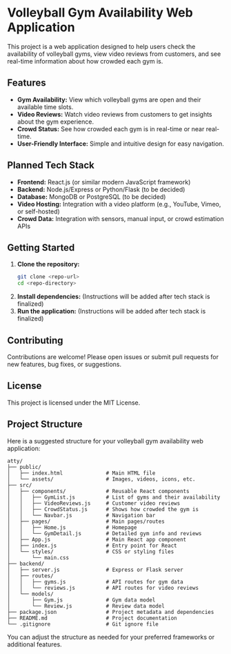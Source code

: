 # Volleyball Gym Availability Web Application

This project is a web application designed to help users check the availability of volleyball gyms, view video reviews from customers, and see real-time information about how crowded each gym is.

## Features

- **Gym Availability:** View which volleyball gyms are open and their available time slots.
- **Video Reviews:** Watch video reviews from customers to get insights about the gym experience.
- **Crowd Status:** See how crowded each gym is in real-time or near real-time.
- **User-Friendly Interface:** Simple and intuitive design for easy navigation.

## Planned Tech Stack

- **Frontend:** React.js (or similar modern JavaScript framework)
- **Backend:** Node.js/Express or Python/Flask (to be decided)
- **Database:** MongoDB or PostgreSQL (to be decided)
- **Video Hosting:** Integration with a video platform (e.g., YouTube, Vimeo, or self-hosted)
- **Crowd Data:** Integration with sensors, manual input, or crowd estimation APIs

## Getting Started

1. **Clone the repository:**
   ```bash
   git clone <repo-url>
   cd <repo-directory>
   ```
2. **Install dependencies:**
   (Instructions will be added after tech stack is finalized)
3. **Run the application:**
   (Instructions will be added after tech stack is finalized)

## Contributing

Contributions are welcome! Please open issues or submit pull requests for new features, bug fixes, or suggestions.

## License

This project is licensed under the MIT License.
  
## Project Structure

Here is a suggested structure for your volleyball gym availability web application:

```
atty/
├── public/
│   ├── index.html              # Main HTML file
│   └── assets/                 # Images, videos, icons, etc.
├── src/
│   ├── components/             # Reusable React components
│   │   ├── GymList.js          # List of gyms and their availability
│   │   ├── VideoReviews.js     # Customer video reviews
│   │   ├── CrowdStatus.js      # Shows how crowded the gym is
│   │   └── Navbar.js           # Navigation bar
│   ├── pages/                  # Main pages/routes
│   │   ├── Home.js             # Homepage
│   │   └── GymDetail.js        # Detailed gym info and reviews
│   ├── App.js                  # Main React app component
│   ├── index.js                # Entry point for React
│   └── styles/                 # CSS or styling files
│       └── main.css
├── backend/
│   ├── server.js               # Express or Flask server
│   ├── routes/
│   │   ├── gyms.js             # API routes for gym data
│   │   └── reviews.js          # API routes for video reviews
│   └── models/
│       ├── Gym.js              # Gym data model
│       └── Review.js           # Review data model
├── package.json                # Project metadata and dependencies
├── README.md                   # Project documentation
└── .gitignore                  # Git ignore file
```

You can adjust the structure as needed for your preferred frameworks or additional features.